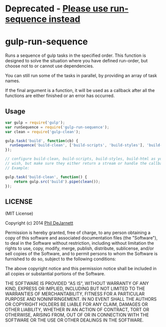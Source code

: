 # Deprecated - [Please use run-sequence instead](https://github.com/OverZealous/run-sequence)

gulp-run-sequence
=======

Runs a sequence of gulp tasks in the specified order.  This function is designed to solve the situation where you have defined run-order, but choose not to or cannot use dependencies.

You can still run some of the tasks in parallel, by providing an array of task names.

If the final argument is a function, it will be used as a callback after all the functions are either finished or an error has occurred.

Usage
-----

```javascript
var gulp = require('gulp');
var runSequence = require('gulp-run-sequence');
var clean = require('gulp-clean');

gulp.task('build', function(cb) {
  runSequence('build-clean', ['build-scripts', 'build-styles'], 'build-html', cb);
});

// configure build-clean, build-scripts, build-styles, build-html as you
// wish, but make sure they either return a stream or handle the callback
// Example:

gulp.task('build-clean', function() {
	return gulp.src('build').pipe(clean());
});

```

LICENSE
-------

(MIT License)

Copyright (c) 2014 [Phil DeJarnett](http://overzealous.com)

Permission is hereby granted, free of charge, to any person obtaining
a copy of this software and associated documentation files (the
"Software"), to deal in the Software without restriction, including
without limitation the rights to use, copy, modify, merge, publish,
distribute, sublicense, and/or sell copies of the Software, and to
permit persons to whom the Software is furnished to do so, subject to
the following conditions:

The above copyright notice and this permission notice shall be
included in all copies or substantial portions of the Software.

THE SOFTWARE IS PROVIDED "AS IS", WITHOUT WARRANTY OF ANY KIND,
EXPRESS OR IMPLIED, INCLUDING BUT NOT LIMITED TO THE WARRANTIES OF
MERCHANTABILITY, FITNESS FOR A PARTICULAR PURPOSE AND
NONINFRINGEMENT. IN NO EVENT SHALL THE AUTHORS OR COPYRIGHT HOLDERS BE
LIABLE FOR ANY CLAIM, DAMAGES OR OTHER LIABILITY, WHETHER IN AN ACTION
OF CONTRACT, TORT OR OTHERWISE, ARISING FROM, OUT OF OR IN CONNECTION
WITH THE SOFTWARE OR THE USE OR OTHER DEALINGS IN THE SOFTWARE.
